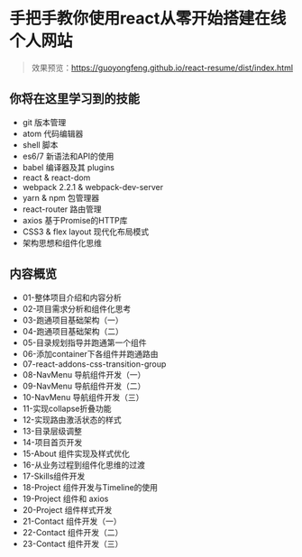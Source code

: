 # 手把手教你使用react从零开始搭建在线个人网站

> 效果预览：https://guoyongfeng.github.io/react-resume/dist/index.html

## 你将在这里学习到的技能

- git 版本管理
- atom 代码编辑器
- shell 脚本
- es6/7 新语法和API的使用
- babel 编译器及其 plugins
- react & react-dom
- webpack 2.2.1 & webpack-dev-server
- yarn & npm 包管理器
- react-router 路由管理
- axios 基于Promise的HTTP库
- CSS3 & flex layout 现代化布局模式
- 架构思想和组件化思维

## 内容概览

- 01-整体项目介绍和内容分析
- 02-项目需求分析和组件化思考
- 03-跑通项目基础架构（一）
- 04-跑通项目基础架构（二）
- 05-目录规划指导并跑通第一个组件
- 06-添加container下各组件并跑通路由
- 07-react-addons-css-transition-group
- 08-NavMenu 导航组件开发（一）
- 09-NavMenu 导航组件开发（二）
- 10-NavMenu 导航组件开发（三）
- 11-实现collapse折叠功能
- 12-实现路由激活状态的样式
- 13-目录层级调整
- 14-项目首页开发
- 15-About 组件实现及样式优化
- 16-从业务过程到组件化思维的过渡
- 17-Skills组件开发
- 18-Project 组件开发与Timeline的使用
- 19-Project 组件和 axios
- 20-Project 组件样式开发
- 21-Contact 组件开发（一）
- 22-Contact 组件开发（二）
- 23-Contact 组件开发（三）
